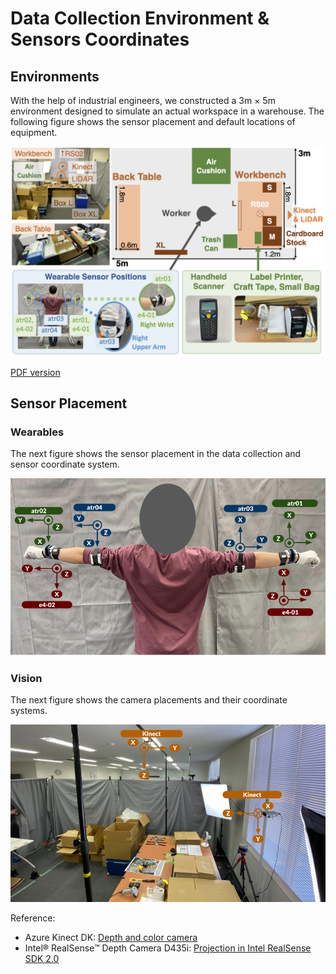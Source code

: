 # Data Collection Environment & Sensors Coordinates

## Environments

With the help of industrial engineers, we constructed a 3m × 5m environment designed to simulate an actual workspace in a warehouse.
The following figure shows the sensor placement and default locations of equipment.

![data collection environment](./assets/environment.png)

[PDF version](./assets/environment.pdf)

## Sensor Placement

### Wearables

The next figure shows the sensor placement in the data collection and sensor coordinate system.

![imu sensor placement](./assets/imu_coordinate.png)

### Vision

The next figure shows the camera placements and their coordinate systems.

![camera coordinates](./assets/camera_coordinate.png)

Reference:

- Azure Kinect DK: [Depth and color camera](https://learn.microsoft.com/th-th/azure/kinect-dk/coordinate-systems#depth-and-color-camera)
- Intel® RealSense™ Depth Camera D435i: [Projection in Intel RealSense SDK 2.0](https://dev.intelrealsense.com/docs/projection-in-intel-realsense-sdk-20)
